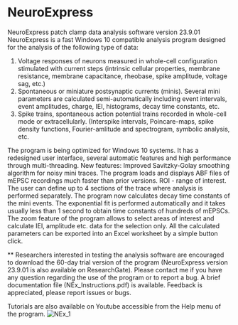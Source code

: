 # NeuroExpress
NeuroExpress patch clamp data analysis software version 23.9.01
NeuroExpress is a fast Windows 10 compatible analysis program designed for the analysis of the following type of data:

1) Voltage responses of neurons measured in whole-cell configuration stimulated with current steps (intrinsic cellular properties, membrane resistance,
   membrane capacitance, rheobase, spike amplitude, voltage sag, etc.)
2) Spontaneous or miniature postsynaptic currents (minis). Several mini parameters are calculated semi-automatically including event intervals, event amplitudes,
   charge, IEI, histograms, decay time constants, etc.
3) Spike trains, spontaneous action potential trains recorded in whole-cell mode or extracellularly. (Interspike intervals, Poincare-maps, spike density functions,
   Fourier-amlitude and spectrogram, symbolic analysis, etc.

The program is being optimized for Windows 10 systems. It has a redesigned user interface, several automatic features and high performance through multi-threading. 
New features: Improved Savitzky-Golay smoothing algorithm for noisy mini traces. The program loads and displays ABF files of mEPSC recordings much faster than prior versions. 
ROI - range of interest. The user can define up to 4 sections of the trace where analysis is performed separately. The program now calculates decay time constants of the 
mini events. The exponential fit is performed automatically and it takes usually less than 1 second to obtain time constants of hundreds of mEPSCs. The zoom feature of the 
program allows to select areas of interest and calculate IEI, amplitude etc. data for the selection only. 
All the calculated parameters can be exported into an Excel worksheet by a simple button click. 

** Researchers interested in testing the analysis software are encouraged to download the 60-day trial version of the program (NeuroExpress version 23.9.01 is also available 
on ResearchGate). Please contact me if you have any question regarding the use of the program or to report a bug. A brief documentation file (NEx_Instructions.pdf) is available.
Feedback is appreciated, please report issues or bugs.

Tutorials are also available on Youtube accessible from the Help menu of the program.
![NEx_1](https://github.com/attilaszuc/NeuroExpress/assets/149586298/39357bd8-302a-4655-9049-cef534b32e4f)
